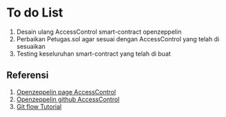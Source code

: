 # To do List

1. Desain ulang AccessControl smart-contract openzeppelin
2. Perbaikan Petugas.sol agar sesuai dengan AccessControl yang telah di sesuaikan
3. Testing keseluruhan smart-contract yang telah di buat

## Referensi
1. [Openzeppelin page AccessControl]('https://docs.openzeppelin.com/contracts/3.x/access-control)
2. [Openzeppelin github AccessControl]('https://github.com/OpenZeppelin/openzeppelin-contracts/blob/master/contracts/access/AccessControl.sol')
3. [Git flow Tutorial]('https://www.red-gate.com/simple-talk/sysadmin/devops/getting-started-with-gitflow/')